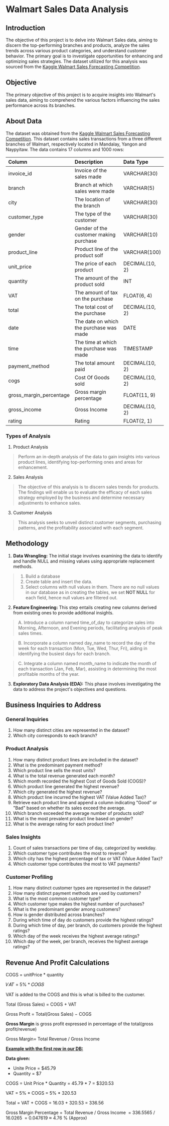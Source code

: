 # Walmart Sales Data Analysis

## Introduction

The objective of this project is to delve into Walmart Sales data, aiming to discern the top-performing branches and products, analyze the sales trends across various product categories, and understand customer behavior. The primary goal is to investigate opportunities for enhancing and optimizing sales strategies. The dataset utilized for this analysis was sourced from the [Kaggle Walmart Sales Forecasting Competition](https://www.kaggle.com/c/walmart-recruiting-store-sales-forecasting).

## Objective

The primary objective of this project is to acquire insights into Walmart's sales data, aiming to comprehend the various factors influencing the sales performance across its branches.

## About Data

The dataset was obtained from the [Kaggle Walmart Sales Forecasting Competition](https://www.kaggle.com/c/walmart-recruiting-store-sales-forecasting). This dataset contains sales transactions from a three different branches of Walmart, respectively located in Mandalay, Yangon and Naypyitaw. The data contains 17 columns and 1000 rows:

| Column                  | Description                             | Data Type      |
| :---------------------- | :-------------------------------------- | :------------- |
| invoice_id              | Invoice of the sales made               | VARCHAR(30)    |
| branch                  | Branch at which sales were made         | VARCHAR(5)     |
| city                    | The location of the branch              | VARCHAR(30)    |
| customer_type           | The type of the customer                | VARCHAR(30)    |
| gender                  | Gender of the customer making purchase  | VARCHAR(10)    |
| product_line            | Product line of the product solf        | VARCHAR(100)   |
| unit_price              | The price of each product               | DECIMAL(10, 2) |
| quantity                | The amount of the product sold          | INT            |
| VAT                 | The amount of tax on the purchase       | FLOAT(6, 4)    |
| total                   | The total cost of the purchase          | DECIMAL(10, 2) |
| date                    | The date on which the purchase was made | DATE           |
| time                    | The time at which the purchase was made | TIMESTAMP      |
| payment_method                 | The total amount paid                   | DECIMAL(10, 2) |
| cogs                    | Cost Of Goods sold                      | DECIMAL(10, 2) |
| gross_margin_percentage | Gross margin percentage                 | FLOAT(11, 9)   |
| gross_income            | Gross Income                            | DECIMAL(10, 2) |
| rating                  | Rating                                  | FLOAT(2, 1)    |

### Types of Analysis

1. Product Analysis

> Perform an in-depth analysis of the data to gain insights into various product lines, identifying top-performing ones and areas for enhancement.

2. Sales Analysis

> The objective of this analysis is to discern sales trends for products. The findings will enable us to evaluate the efficacy of each sales strategy employed by the business and determine necessary adjustments to enhance sales.

3. Customer Analysis

> This analysis seeks to unveil distinct customer segments, purchasing patterns, and the profitability associated with each segment.

## Methodology

1. **Data Wrangling:** The initial stage involves examining the data to identify and handle NULL and missing values using appropriate replacement methods.

> 1. Build a database
> 2. Create table and insert the data.
> 3. Select columns with null values in them. There are no null values in our database as in creating the tables, we set **NOT NULL** for each field, hence null values are filtered out.

2. **Feature Engineering:** This step entails creating new columns derived from existing ones to provide additional insights.

> A. Introduce a column named time_of_day to categorize sales into Morning, Afternoon, and Evening periods, facilitating analysis of peak sales times.

> B. Incorporate a column named day_name to record the day of the week for each transaction (Mon, Tue, Wed, Thur, Fri), aiding in identifying the busiest days for each branch.

> C. Integrate a column named month_name to indicate the month of each transaction (Jan, Feb, Mar), assisting in determining the most profitable months of the year.

3. **Exploratory Data Analysis (EDA):** This phase involves investigating the data to address the project's objectives and questions.

## Business Inquiries to Address

### General Inquiries

1. How many distinct cities are represented in the dataset?
2. Which city corresponds to each branch?

### Product Analysis

1. How many distinct product lines are included in the dataset?
2. What is the predominant payment method?
3. Which product line sells the most units?
4. What is the total revenue generated each month?
5. Which month recorded the highest Cost of Goods Sold (COGS)?
6. Which product line generated the highest revenue?
7. Which city generated the highest revenue?
8. Which product line incurred the highest VAT (Value Added Tax)?
9. Retrieve each product line and append a column indicating "Good" or "Bad" based on whether its sales exceed the average.
10. Which branch exceeded the average number of products sold?
11. What is the most prevalent product line based on gender?
12. What is the average rating for each product line?

### Sales Insights

1. Count of sales transactions per time of day, categorized by weekday.
2. Which customer type contributes the most to revenue?
3. Which city has the highest percentage of tax or VAT (Value Added Tax)?
4. Which customer type contributes the most to VAT payments?

### Customer Profiling

1. How many distinct customer types are represented in the dataset?
2. How many distinct payment methods are used by customers?
3. What is the most common customer type?
4. Which customer type makes the highest number of purchases?
5. What is the predominant gender among customers?
6. How is gender distributed across branches?
7. During which time of day do customers provide the highest ratings?
8. During which time of day, per branch, do customers provide the highest ratings?
9. Which day of the week receives the highest average ratings?
10. Which day of the week, per branch, receives the highest average ratings?


## Revenue And Profit Calculations

COGS = unitPrice * quantity

𝑉𝐴𝑇 = 5% * 𝐶𝑂𝐺𝑆

VAT is added to the COGS and this is what is billed to the customer.

Total (Gross Sales) = COGS + VAT

Gross Profit = Total(Gross Sales) − COGS

**Gross Margin** is gross profit expressed in percentage of the total(gross profit/revenue)

Gross Margin= Total Revenue / Gross Income ​

<u>**Example with the first row in our DB:**</u>

**Data given:**

- Unite Price = $45.79
- Quantity = $7

COGS = Unit Price * Quantity = 45.79 * 7 = $320.53

VAT = 5% * COGS = 5% * 320.53

Total = VAT + COGS = 16.03 + 320.53 = 336.56

Gross Margin Percentage = Total Revenue / Gross Income ​ = 336.5565 / 16.0265 ​ = 0.047619 ≈ 4.76 % (Approx)
